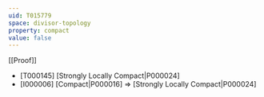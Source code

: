 ```yaml
---
uid: T015779
space: divisor-topology
property: compact
value: false
---
```

[[Proof]]

* [T000145] [Strongly Locally Compact|P000024]
* [I000006] [Compact|P000016] => [Strongly Locally Compact|P000024]

